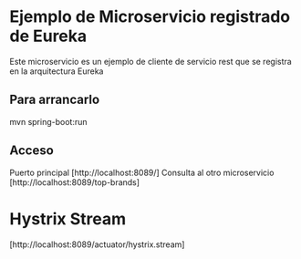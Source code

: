 # Ejemplo de Microservicio registrado de Eureka

Este microservicio es un ejemplo de cliente de servicio rest que se registra en la arquitectura Eureka

## Para arrancarlo
mvn spring-boot:run

## Acceso
Puerto principal [http://localhost:8089/]
Consulta al otro microservicio [http://localhost:8089/top-brands]
# Hystrix Stream
[http://localhost:8089/actuator/hystrix.stream]
